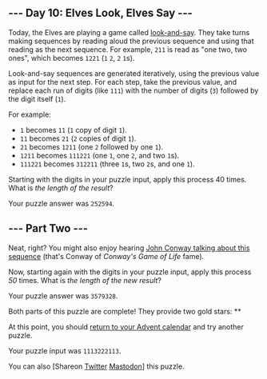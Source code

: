 
--- Day 10: Elves Look, Elves Say ---
-------------------------------------

Today, the Elves are playing a game called [look-and-say](https://en.wikipedia.org/wiki/Look-and-say_sequence). They take turns making sequences by reading aloud the previous sequence and using that reading as the next sequence. For example, `211` is read as "one two, two ones", which becomes `1221` (`1` `2`, `2` `1`s).


Look-and-say sequences are generated iteratively, using the previous value as input for the next step. For each step, take the previous value, and replace each run of digits (like `111`) with the number of digits (`3`) followed by the digit itself (`1`).


For example:


* `1` becomes `11` (`1` copy of digit `1`).
* `11` becomes `21` (`2` copies of digit `1`).
* `21` becomes `1211` (one `2` followed by one `1`).
* `1211` becomes `111221` (one `1`, one `2`, and two `1`s).
* `111221` becomes `312211` (three `1`s, two `2`s, and one `1`).


Starting with the digits in your puzzle input, apply this process 40 times. What is *the length of the result*?



Your puzzle answer was `252594`.

--- Part Two ---
----------------

Neat, right? You might also enjoy hearing [John Conway talking about this sequence](https://www.youtube.com/watch?v=ea7lJkEhytA) (that's Conway of *Conway's Game of Life* fame).


Now, starting again with the digits in your puzzle input, apply this process *50* times. What is *the length of the new result*?



Your puzzle answer was `3579328`.

Both parts of this puzzle are complete! They provide two gold stars: \*\*


At this point, you should [return to your Advent calendar](/2015) and try another puzzle.


Your puzzle input was `1113222113`.


You can also [Shareon
 [Twitter](https://twitter.com/intent/tweet?text=I%27ve+completed+%22Elves+Look%2C+Elves+Say%22+%2D+Day+10+%2D+Advent+of+Code+2015&url=https%3A%2F%2Fadventofcode%2Ecom%2F2015%2Fday%2F10&related=ericwastl&hashtags=AdventOfCode)
[Mastodon](javascript:void(0);)] this puzzle.


